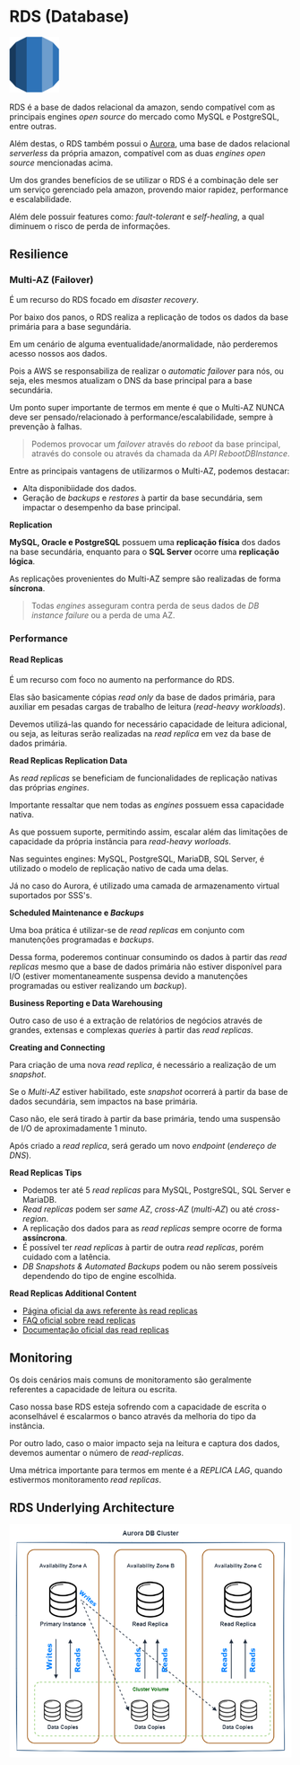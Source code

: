 # RDS (Database)

<img height=100px; alt="rds" src="../../../../images/rds.png" />

RDS é a base de dados relacional da amazon, sendo compatível com as principais engines *open source* do mercado como MySQL e PostgreSQL, entre outras.

Além destas, o RDS também possui o [Aurora](./rds-aurora.md#aurora), uma base de dados relacional *serverless* da própria amazon, compatível com as duas *engines open source* mencionadas acima.

Um dos grandes benefícios de se utilizar o RDS é a combinação dele ser um serviço gerenciado pela amazon, provendo maior rapidez, performance e escalabilidade.

Além dele possuir features como: *fault-tolerant* e *self-healing*, a qual diminuem o risco de perda de informações.

## Resilience

### Multi-AZ (Failover)

É um recurso do RDS focado em *disaster recovery*.

Por baixo dos panos, o RDS realiza a replicação de todos os dados da base primária para a base segundária.

Em um cenário de alguma eventualidade/anormalidade, não perderemos acesso nossos aos dados.

Pois a AWS se responsabiliza de realizar o *automatic failover* para nós, ou seja, eles mesmos atualizam o DNS da base principal para a base secundária.

Um ponto super importante de termos em mente é que o Multi-AZ NUNCA deve ser pensado/relacionado à performance/escalabilidade, sempre à prevenção à falhas.

> Podemos provocar um *failover* através do *reboot* da base principal, através do console ou através da chamada da *API RebootDBInstance*.

Entre as principais vantagens de utilizarmos o Multi-AZ, podemos destacar:

- Alta disponibiidade dos dados.
- Geração de *backups* e *restores* à partir da base secundária, sem impactar o desempenho da base principal.

**Replication**

**MySQL, Oracle e PostgreSQL** possuem uma **replicação física** dos dados na base secundária, enquanto para o **SQL Server** ocorre uma **replicação lógica**. 

As replicações provenientes do Multi-AZ sempre são realizadas de forma **síncrona**.

> Todas *engines* asseguram contra perda de seus dados de *DB instance failure* ou a perda de uma AZ.

### Performance

#### Read Replicas

É um recurso com foco no aumento na performance do RDS.

Elas são basicamente cópias *read only* da base de dados primária, para auxiliar em pesadas cargas de trabalho de leitura (*read-heavy workloads*).

Devemos utilizá-las quando for necessário capacidade de leitura adicional, ou seja, as leituras serão realizadas na *read replica* em vez da base de dados primária.

**Read Replicas Replication Data**

As *read replicas* se beneficiam de funcionalidades de replicação nativas das próprias *engines*.

Importante ressaltar que nem todas as *engines* possuem essa capacidade nativa.

As que possuem suporte, permitindo assim, escalar além das limitações de capacidade da própria instância para *read-heavy worloads*.

Nas seguintes engines: MySQL, PostgreSQL, MariaDB, SQL Server, é utilizado o modelo de replicação nativo de cada uma delas.

Já no caso do Aurora, é utilizado uma camada de armazenamento virtual suportados por SSS's.

**Scheduled Maintenance e *Backups***

Uma boa prática é utilizar-se de *read replicas* em conjunto com manutenções programadas e *backups*.

Dessa forma, poderemos continuar consumindo os dados à partir das *read replicas* mesmo que a base de dados primária não estiver disponível para I/O (estiver momentaneamente suspensa devido a manutenções programadas ou estiver realizando um *backup*).

**Business Reporting e Data Warehousing**

Outro caso de uso é a extração de relatórios de negócios através de grandes, extensas e complexas *queries* à partir das *read replicas*.

**Creating and Connecting**

Para criação de uma nova *read replica*, é necessário a realização de um *snapshot*.

Se o *Multi-AZ* estiver habilitado, este *snapshot* ocorrerá à partir da base de dados secundária, sem impactos na base primária.

Caso não, ele será tirado à partir da base primária, tendo uma suspensão de I/O de aproximadamente 1 minuto.

Após criado a *read replica*, será gerado um novo *endpoint* (*endereço de DNS*).

**Read Replicas Tips**

- Podemos ter até 5 *read replicas* para MySQL, PostgreSQL, SQL Server e MariaDB.
- *Read replicas* podem ser *same AZ*, *cross-AZ* (*multi-AZ*) ou até *cross-region*.
- A replicação dos dados para as *read replicas* sempre ocorre de forma **assíncrona**.
- É possível ter *read replicas* à partir de outra *read replicas*, porém cuidado com a latência.
- *DB Snapshots & Automated Backups* podem ou não serem possíveis dependendo do tipo de engine escolhida.

**Read Replicas Additional Content**

- [Página oficial da aws referente às read replicas](https://aws.amazon.com/pt/rds/features/read-replicas/)
- [FAQ oficial sobre read replicas](https://aws.amazon.com/pt/rds/faqs/#Read_Replicas)
- [Documentação oficial das read replicas](https://docs.aws.amazon.com/AmazonRDS/latest/UserGuide/USER_ReadRepl.html)

## Monitoring

Os dois cenários mais comuns de monitoramento são geralmente referentes a capacidade de leitura ou escrita.

Caso nossa base RDS esteja sofrendo com a capacidade de escrita o aconselhável é escalarmos o banco através da melhoria do tipo da instância.

Por outro lado, caso o maior impacto seja na leitura e captura dos dados, devemos aumentar o número de *read-replicas*.

Uma métrica importante para termos em mente é a *REPLICA LAG*, quando estivermos monitoramento *read replicas*.

## RDS Underlying Architecture

![rds-db-cluster-underlying-architecture](../../../../diagrams/rds-db-cluster-underlying-architecture.drawio.png)

